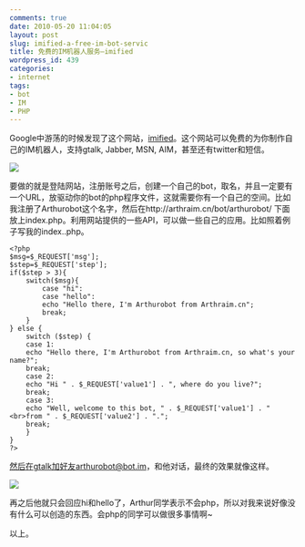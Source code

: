 ```yaml
---
comments: true
date: 2010-05-20 11:04:05
layout: post
slug: imified-a-free-im-bot-servic
title: 免费的IM机器人服务—imified
wordpress_id: 439
categories:
- internet
tags:
- bot
- IM
- PHP
---
```


Google中游荡的时候发现了这个网站，[imified](http://imified.com)。这个网站可以免费的为你制作自己的IM机器人，支持gtalk, Jabber, MSN, AIM，甚至还有twitter和短信。




[![](/wp-content/uploads/logo_shine.png)](/wp-content/uploads/logo_shine.png)




要做的就是登陆网站，注册账号之后，创建一个自己的bot，取名，并且一定要有一个URL，放驱动你的bot的php程序文件，这就需要你有一个自己的空间。比如我注册了Arthurobot这个名字，然后在http://arthraim.cn/bot/arthurobot/ 下面放上index.php。利用网站提供的一些API，可以做一些自己的应用。比如照着例子写我的index..php。



    
    <?php
    $msg=$_REQUEST['msg'];
    $step=$_REQUEST['step'];
    if($step > 3){
    	switch($msg){
    		case "hi":
    		case "hello":
    		echo "Hello there, I'm Arthurobot from Arthraim.cn";
    		break;
    	}
    } else {
    	switch ($step) {
    	case 1:
    	echo "Hello there, I'm Arthurobot from Arthraim.cn, so what's your name?";
    	break;
    	case 2:
    	echo "Hi " . $_REQUEST['value1'] . ", where do you live?";
    	break;
    	case 3:
    	echo "Well, welcome to this bot, " . $_REQUEST['value1'] . "<br>from " . $_REQUEST['value2'] . ".";
    	break;
    	}
    }
    ?> 




然后在gtalk加好友arthurobot@bot.im，和他对话，最终的效果就像这样。




[![](/wp-content/uploads/2010-05-20_bot_im_arthurobot_runtime.png)](/wp-content/uploads/2010-05-20_bot_im_arthurobot_runtime.png)




再之后他就只会回应hi和hello了，Arthur同学表示不会php，所以对我来说好像没有什么可以创造的东西。会php的同学可以做很多事情啊~




以上。
